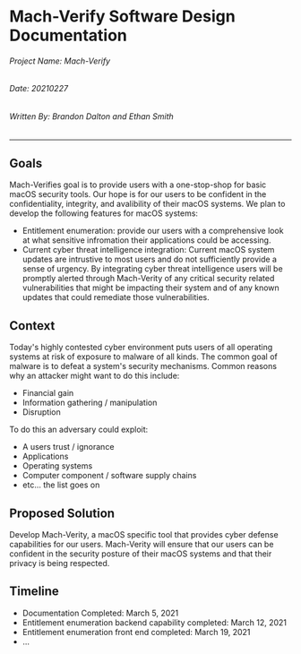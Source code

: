 # Mach-Verify Software Design Documentation
###### Project Name: Mach-Verify
###### Date: 20210227
###### Written By: Brandon Dalton and Ethan Smith
---
## Goals
Mach-Verifies goal is to provide users with a one-stop-shop for basic macOS security tools. Our hope is for our users to be confident in the confidentiality, integrity, and avalibility of their macOS systems. We plan to develop the following features for macOS systems:
- Entitlement enumeration: provide our users with a comprehensive look at what sensitive infromation their applications could be accessing.
- Current cyber threat intelligence integration: Current macOS system updates are intrustive to most users and do not sufficiently provide a sense of urgency. By integrating cyber threat intelligence users will be promptly alerted through Mach-Verity of any critical security related vulnerabilities that might be impacting their system and of any known updates that could remediate those vulnerabilities. 

## Context
Today's highly contested cyber environment puts users of all operating systems at risk of exposure to malware of all kinds. The common goal of malware is to defeat a system's security mechanisms. Common reasons why an attacker might want to do this include:
- Financial gain
- Information gathering / manipulation
- Disruption

To do this an adversary could exploit:
- A users trust / ignorance
- Applications
- Operating systems
- Computer component / software supply chains 
- etc... the list goes on

## Proposed Solution
Develop Mach-Verity, a macOS specific tool that provides cyber defense capabilities for our users. Mach-Verity will ensure that our users can be confident in the security posture of their macOS systems and that their privacy is being respected.

## Timeline 
- Documentation Completed: March 5, 2021
- Entitlement enumeration backend capability completed: March 12, 2021
- Entitlement enumeration front end completed: March 19, 2021
- ...
